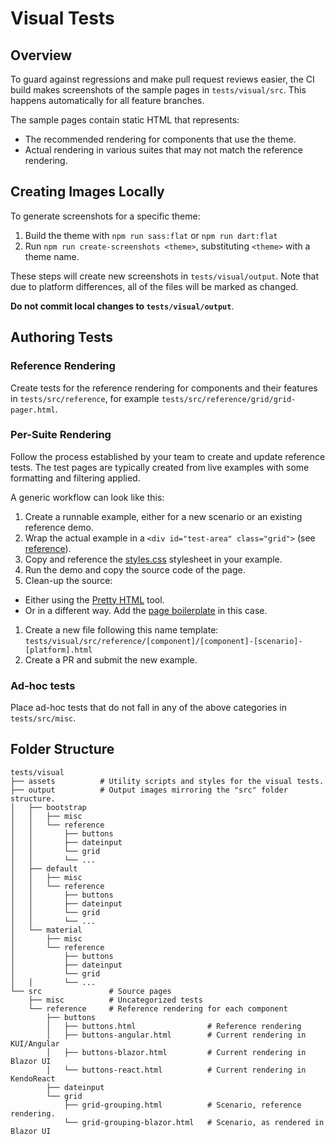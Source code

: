 # Visual Tests

## Overview

To guard against regressions and make pull request reviews easier, the CI build makes screenshots of the sample pages in `tests/visual/src`. This happens automatically for all feature branches.

The sample pages contain static HTML that represents:
* The recommended rendering for components that use the theme.
* Actual rendering in various suites that may not match the reference rendering.

## Creating Images Locally

To generate screenshots for a specific theme:

1. Build the theme with `npm run sass:flat` or `npm run dart:flat`
1. Run `npm run create-screenshots <theme>`, substituting `<theme>` with a theme name.

These steps will create new screenshots in `tests/visual/output`. Note that due to platform differences, all of the files will be marked as changed.

**Do not commit local changes to `tests/visual/output`**.

## Authoring Tests

### Reference Rendering

Create tests for the reference rendering for components and their features in `tests/src/reference`, for example `tests/src/reference/grid/grid-pager.html`.

### Per-Suite Rendering

Follow the process established by your team to create and update reference tests.
The test pages are typically created from live examples with some formatting and filtering applied.

A generic workflow can look like this:
1. Create a runnable example, either for a new scenario or an existing reference demo.
1. Wrap the actual example in a `<div id="test-area" class="grid">` (see [reference](https://github.com/telerik/kendo-themes/blob/b777e466fa0275f165be5646e51f5be577d55c36/tests/visual/src/reference/buttons/buttons-blazor.html#L24)).
1. Copy and reference the [styles.css](https://github.com/telerik/kendo-themes/blob/develop/tests/visual/assets/styles.css) stylesheet in your example.
1. Run the demo and copy the source code of the page.
1. Clean-up the source:
  * Either using the [Pretty HTML](https://pretty-html.stackblitz.io/) tool.
  * Or in a different way. Add the [page boilerplate](https://github.com/telerik/kendo-themes/blob/b777e466fa0275f165be5646e51f5be577d55c36/tests/visual/src/reference/buttons/buttons-blazor.html#L1-L22) in this case.
1. Create a new file following this name template: `tests/visual/src/reference/[component]/[component]-[scenario]-[platform].html`
1. Create a PR and submit the new example.

### Ad-hoc tests

Place ad-hoc tests that do not fall in any of the above categories in `tests/src/misc`.

## Folder Structure

```
tests/visual
├── assets          # Utility scripts and styles for the visual tests.
├── output          # Output images mirroring the "src" folder structure.
│   ├── bootstrap
│   │   ├── misc
│   │   └── reference
│   │       ├── buttons
│   │       ├── dateinput
│   │       └── grid
│   │       └── ...
│   ├── default
│   │   ├── misc
│   │   └── reference
│   │       ├── buttons
│   │       ├── dateinput
│   │       └── grid
│   │       └── ...
│   └── material
│       ├── misc
│       └── reference
│           ├── buttons
│           ├── dateinput
│           └── grid
│   │       └── ...
└── src               # Source pages
    ├── misc          # Uncategorized tests
    └── reference     # Reference rendering for each component
        ├── buttons
        │   ├── buttons.html                # Reference rendering
        │   ├── buttons-angular.html        # Current rendering in KUI/Angular
        │   ├── buttons-blazor.html         # Current rendering in Blazor UI
        │   └── buttons-react.html          # Current rendering in KendoReact
        ├── dateinput
        └── grid
            ├── grid-grouping.html          # Scenario, reference rendering.
            └── grid-grouping-blazor.html   # Scenario, as rendered in Blazor UI
```
